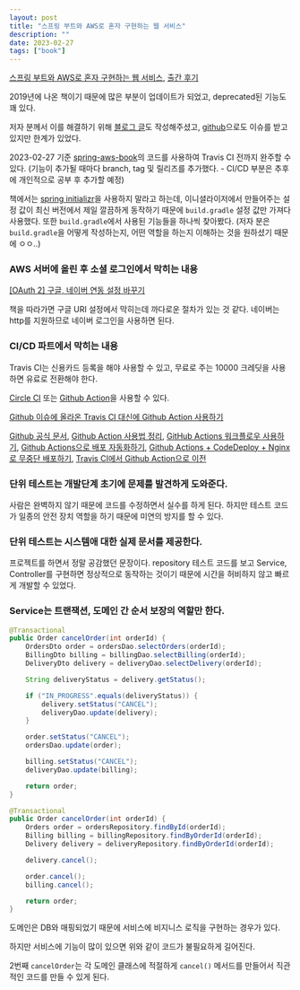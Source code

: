 ```yaml
---
layout: post
title: "스프링 부트와 AWS로 혼자 구현하는 웹 서비스"
description: ""
date: 2023-02-27
tags: ["book"]
---
```


<a href="http://www.yes24.com/Product/Goods/83849117">스프링 부트와 AWS로 혼자 구현하는 웹 서비스</a>, <a href="https://jojoldu.tistory.com/463">출간 후기</a>

2019년에 나온 책이기 때문에 많은 부분이 업데이트가 되었고, deprecated된 기능도 꽤 있다.

저자 분께서 이를 해결하기 위해 <a href="https://jojoldu.tistory.com/539">블로그 글</a>도 작성해주셨고, <a href="https://github.com/jojoldu/freelec-springboot2-webservice/issues">github</a>으로도 이슈를 받고 있지만 한계가 있었다.

2023-02-27 기준 <a href="https://github.com/hyuunnn/spring-aws-book">spring-aws-book</a>의 코드를 사용하여 Travis CI 전까지 완주할 수 있다. (기능이 추가될 때마다 branch, tag 및 릴리즈를 추가했다. - CI/CD 부분은 추후에 개인적으로 공부 후 추가할 예정)

책에서는 <a href="https://start.spring.io/">spring initializr</a>을 사용하지 말라고 하는데, 이니셜라이저에서 만들어주는 설정 값이 최신 버전에서 제일 깔끔하게 동작하기 때문에 `build.gradle` 설정 값만 가져다 사용했다. 또한 `build.gradle`에서 사용된 기능들을 하나씩 찾아봤다. (저자 분은 `build.gradle`을 어떻게 작성하는지, 어떤 역할을 하는지 이해하는 것을 원하셨기 때문에 ㅇㅇ..)

### AWS 서버에 올린 후 소셜 로그인에서 막히는 내용

<a href="https://yeonyeon.tistory.com/69">[OAuth 2] 구글, 네이버 연동 설정 바꾸기</a> 

책을 따라가면 구글 URI 설정에서 막히는데 까다로운 절차가 있는 것 같다. 네이버는 http를 지원하므로 네이버 로그인을 사용하면 된다.

### CI/CD 파트에서 막히는 내용

Travis CI는 신용카드 등록을 해야 사용할 수 있고, 무료로 주는 10000 크레딧을 사용하면 유료로 전환해야 한다.

<a href="https://circleci.com/pricing">Circle CI</a> 또는 <a href="https://docs.github.com/ko/billing/managing-billing-for-github-actions/about-billing-for-github-actions">Github Action</a>을 사용할 수 있다.

<a href="https://github.com/jojoldu/freelec-springboot2-webservice/issues/806">Github 이슈에 올라온 Travis CI 대신에 Github Action 사용하기</a>

<a href="https://docs.github.com/ko/actions">Github 공식 문서</a>, <a href="https://zzsza.github.io/development/2020/06/06/github-action/">Github Action 사용법 정리</a>, <a href="https://blog.outsider.ne.kr/1510">GitHub Actions 워크플로우 사용하기</a>, <a href="https://meetup.nhncloud.com/posts/286">Github Actions으로 배포 자동화하기</a>, <a href="https://wbluke.tistory.com/39">Github Actions + CodeDeploy + Nginx 로 무중단 배포하기</a>, <a href="https://velog.io/@jjy5349/Travis-CI%EC%97%90%EC%84%9C-Github-Action%EC%9C%BC%EB%A1%9C-%EC%9D%B4%EC%A0%84">Travis CI에서 Github Action으로 이전</a>

### 단위 테스트는 개발단계 초기에 문제를 발견하게 도와준다.

사람은 완벽하지 않기 때문에 코드를 수정하면서 실수를 하게 된다. 하지만 테스트 코드가 일종의 안전 장치 역할을 하기 때문에 미연의 방지를 할 수 있다.

### 단위 테스트는 시스템애 대한 실제 문서를 제공한다.

프로젝트를 하면서 정말 공감했던 문장이다. repository 테스트 코드를 보고 Service, Controller를 구현하면 정상적으로 동작하는 것이기 때문에 시간을 허비하지 않고 빠르게 개발할 수 있었다.

### Service는 트랜잭션, 도메인 간 순서 보장의 역할만 한다.

```java
@Transactional
public Order cancelOrder(int orderId) {
    OrdersDto order = ordersDao.selectOrders(orderId);
    BillingDto billing = billingDao.selectBilling(orderId);
    DeliveryDto delivery = deliveryDao.selectDelivery(orderId);

    String deliveryStatus = delivery.getStatus();

    if ("IN_PROGRESS".equals(deliveryStatus)) {
        delivery.setStatus("CANCEL");
        deliveryDao.update(delivery);
    }

    order.setStatus("CANCEL");
    ordersDao.update(order);

    billing.setStatus("CANCEL");
    deliveryDao.update(billing);

    return order;
}
```

```java
@Transactional
public Order cancelOrder(int orderId) {
    Orders order = ordersRepository.findById(orderId);
    Billing billing = billingRepository.findByOrderId(orderId);
    Delivery delivery = deliveryRepository.findByOrderId(orderId);

    delivery.cancel();

    order.cancel();
    billing.cancel();

    return order;
}
```

도메인은 DB와 매핑되었기 때문에 서비스에 비지니스 로직을 구현하는 경우가 있다.

하지만 서비스에 기능이 많이 있으면 위와 같이 코드가 불필요하게 길어진다.

2번째 `cancelOrder`는 각 도메인 클래스에 적절하게 `cancel()` 메서드를 만들어서 직관적인 코드를 만들 수 있게 된다.

